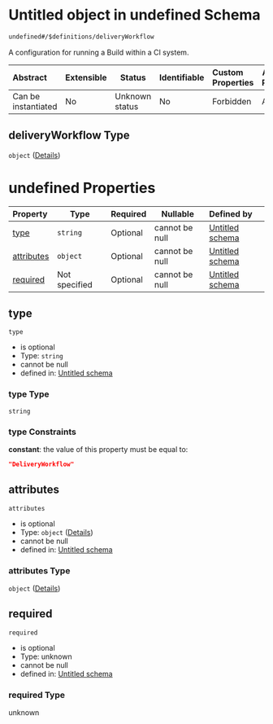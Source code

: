# Untitled object in undefined Schema

```txt
undefined#/$definitions/deliveryWorkflow
```

A configuration for running a Build within a CI system.


| Abstract            | Extensible | Status         | Identifiable | Custom Properties | Additional Properties | Access Restrictions | Defined In                                            |
| :------------------ | ---------- | -------------- | ------------ | :---------------- | --------------------- | ------------------- | ----------------------------------------------------- |
| Can be instantiated | No         | Unknown status | No           | Forbidden         | Allowed               | none                | [records.json\*](records.json "open original schema") |

## deliveryWorkflow Type

`object` ([Details](records-definitions-deliveryworkflow.md))

# undefined Properties

| Property                  | Type          | Required | Nullable       | Defined by                                                                                                                                        |
| :------------------------ | ------------- | -------- | -------------- | :------------------------------------------------------------------------------------------------------------------------------------------------ |
| [type](#type)             | `string`      | Optional | cannot be null | [Untitled schema](records-definitions-deliveryworkflow-properties-type.md "undefined#/$definitions/deliveryWorkflow/properties/type")             |
| [attributes](#attributes) | `object`      | Optional | cannot be null | [Untitled schema](records-definitions-deliveryworkflow-properties-attributes.md "undefined#/$definitions/deliveryWorkflow/properties/attributes") |
| [required](#required)     | Not specified | Optional | cannot be null | [Untitled schema](records-definitions-deliveryworkflow-properties-required.md "undefined#/$definitions/deliveryWorkflow/properties/required")     |

## type




`type`

-   is optional
-   Type: `string`
-   cannot be null
-   defined in: [Untitled schema](records-definitions-deliveryworkflow-properties-type.md "undefined#/$definitions/deliveryWorkflow/properties/type")

### type Type

`string`

### type Constraints

**constant**: the value of this property must be equal to:

```json
"DeliveryWorkflow"
```

## attributes




`attributes`

-   is optional
-   Type: `object` ([Details](records-definitions-deliveryworkflow-properties-attributes.md))
-   cannot be null
-   defined in: [Untitled schema](records-definitions-deliveryworkflow-properties-attributes.md "undefined#/$definitions/deliveryWorkflow/properties/attributes")

### attributes Type

`object` ([Details](records-definitions-deliveryworkflow-properties-attributes.md))

## required




`required`

-   is optional
-   Type: unknown
-   cannot be null
-   defined in: [Untitled schema](records-definitions-deliveryworkflow-properties-required.md "undefined#/$definitions/deliveryWorkflow/properties/required")

### required Type

unknown
